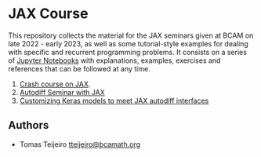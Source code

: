 # JAX Course

This repository collects the material for the JAX seminars given at BCAM on late 2022 - early 2023, as well as some tutorial-style examples for dealing with specific and recurrent programming problems. It consists on a series of [Jupyter Notebooks](https://jupyter.org/try) with explanations, examples, exercises and references that can be followed at any time.

 1. [Crash course on JAX](https://github.com/Mathmode/jax-crash-course/blob/main/Autodiff%20Seminar%20with%20JAX%20-%20BCAM%2023-02-2023.ipynb).
 2. [Autodiff Seminar with JAX](https://github.com/Mathmode/jax-crash-course/blob/main/Autodiff%20Seminar%20with%20JAX%20-%20BCAM%2023-02-2023.ipynb)
 3. [Customizing Keras models to meet JAX autodiff interfaces](https://github.com/Mathmode/jax-crash-course/blob/main/keras_jax_customization.ipynb)

## Authors

 - Tomas Teijeiro <tteijeiro@bcamath.org>


